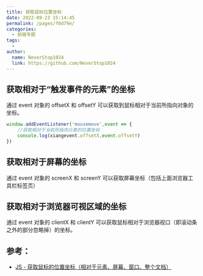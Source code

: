 ```yaml
---
title: 获取鼠标位置坐标
date: 2022-09-23 15:14:45
permalink: /pages/f0d79e/
categories:
  - 前端专题
tags:
  - 
author: 
  name: NeverStop1024
  link: https://github.com/NeverStop1024
---
```


## 获取相对于“触发事件的元素”的坐标
通过 event 对象的 offsetX 和 offsetY 可以获取到鼠标相对于当前所指向对象的坐标。
```javascript
window.addEventListener('mousemove',event => {
    //获取相对于当前所指向元素的位置坐标
    console.log(xiangevent.offsetX,event.offsetY)
})
```
## 获取相对于屏幕的坐标
通过 event 对象的 screenX 和 screenY 可以获取屏幕坐标（包括上面浏览器工具栏标签页）

## 获取相对于浏览器可视区域的坐标
通过 event 对象的 clientX 和 clientY 可以获取鼠标相对于浏览器视口（即滚动条之外的部分忽略掉）的坐标。

## 参考：
* [JS - 获取鼠标的位置坐标（相对于元素、屏幕、窗口、整个文档）](https://www.hangge.com/blog/cache/detail_2261.html)



